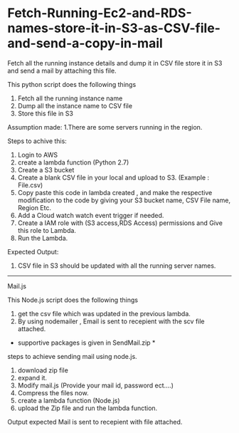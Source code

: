 # Fetch-Running-Ec2-and-RDS-names-store-it-in-S3-as-CSV-file-and-send-a-copy-in-mail
Fetch all the running instance details and dump it in CSV file store it in S3 and send a mail by attaching this file.

This python script does the following things

1. Fetch all the running instance name
2. Dump all the instance name to CSV file
3. Store this file in S3



Assumption made:
1.There are some servers running in the region.

Steps to achive this:
1. Login to AWS
2. create a lambda function (Python 2.7)
3. Create a S3 bucket
4. Create a blank CSV file in your local and upload to S3. (Example : File.csv)
5. Copy paste this code in lambda created , and make the respective modification to the code by giving your S3 bucket name, CSV File name,    Region Etc.
6. Add a Cloud watch watch event trigger if needed.
7. Create a IAM role with (S3 access,RDS Access) permissions and Give this role to Lambda.
8. Run the Lambda.


Expected Output:
1. CSV file in S3 should be updated with all the running server names.

******************************************************************************************************************
Mail.js

This Node.js  script does the following things
1. get the csv file which was updated in the previous lambda.
2. By using nodemailer , Email is sent to recepient with the  scv file attached.

* supportive packages is given in SendMail.zip *

steps to achieve sending mail using node.js.

1. download zip file
2. expand it.
3. Modify mail.js (Provide your mail id, password ect....)
4. Compress the files now.
5. create a lambda function (Node.js)
6. upload the Zip file and run the lambda function.


Output expected
Mail is sent to recepient with file attached.
